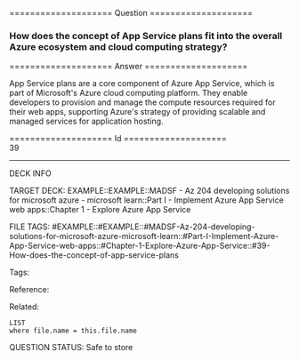 ==================== Question ====================  

### How does the concept of App Service plans fit into the overall Azure ecosystem and cloud computing strategy?  

==================== Answer ====================  

App Service plans are a core component of Azure App Service, which is part of Microsoft's Azure cloud computing platform. They enable developers to provision and manage the compute resources required for their web apps, supporting Azure's strategy of providing scalable and managed services for application hosting.

==================== Id ====================  
39

---

DECK INFO

TARGET DECK: EXAMPLE::EXAMPLE::MADSF - Az 204 developing solutions for microsoft azure - microsoft learn::Part I - Implement Azure App Service web apps::Chapter 1 - Explore Azure App Service

FILE TAGS: #EXAMPLE::#EXAMPLE::#MADSF-Az-204-developing-solutions-for-microsoft-azure-microsoft-learn::#Part-I-Implement-Azure-App-Service-web-apps::#Chapter-1-Explore-Azure-App-Service::#39-How-does-the-concept-of-app-service-plans

Tags:

Reference:

Related:

```dataview
LIST
where file.name = this.file.name
```
QUESTION STATUS: Safe to store
